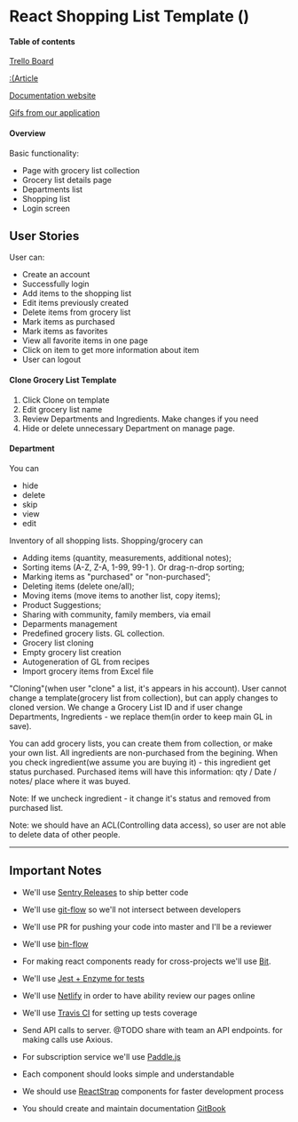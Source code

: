 # React Shopping List Template ()

#### Table of contents
[Trello Board](https://trello.com/b/Wm9rrQRk/shopping-list-template)

[:(Article]()

[Documentation website](https://groceristar.github.io/documentation/)

[Gifs from our application](https://github.com/GroceriStar/react-native-shoppin-list#shopping-list-app-videos)

#### Overview

Basic functionality:

- Page with grocery list collection
- Grocery list details page
- Departments list
- Shopping list
- Login screen


## User Stories

User can:
* Create an account
* Successfully login
* Add items to the shopping list
* Edit items previously created
* Delete items from grocery list
* Mark items as purchased
* Mark items as favorites
* View all favorite items in one page
* Click on item to get more information about item
* User can logout


#### Clone Grocery List Template
1) Click Clone on template
2) Edit grocery list name
3) Review Departments and Ingredients. Make changes if you need
4) Hide or delete unnecessary Department on manage page.

#### Department
You can 
- hide
- delete
- skip
- view
- edit




Inventory of all shopping lists. Shopping/grocery can
* Adding items (quantity, measurements, additional notes);
* Sorting items (A-Z, Z-A, 1-99, 99-1 ). Or drag-n-drop sorting;
* Marking items as "purchased" or "non-purchased”;
* Deleting items (delete one/all);
* Moving items (move items to another list, copy items);
* Product Suggestions;
* Sharing with community, family members, via email
* Deparments management
* Predefined grocery lists. GL collection.
* Grocery list cloning
* Empty grocery list creation
* Autogeneration of GL from recipes
* Import grocery items from Excel file


"Cloning"(when user "clone" a list, it's appears in his account). User cannot change a template(grocery list from collection), but can apply changes to cloned version. We change a Grocery List ID and if user change Departments, Ingredients - we replace them(in order to keep main GL in save).


You can add grocery lists, you can create them from collection, or make your own list.
All ingredients are non-purchased from the begining. 
When you check ingredient(we assume you are buying it) - this ingredient get status purchased.
Purchased items will have this information: qty / Date / notes/ place where it was buyed.

Note: If we uncheck ingredient - it change it's status and removed from purchased list.

Note: we should have an ACL(Controlling data access), so user are not able to delete data of other people.

---

## Important Notes
- We'll use [Sentry Releases](https://docs.sentry.io/learn/releases/) to ship better code
- We'll use [git-flow](https://www.atlassian.com/git/tutorials/comparing-workflows/gitflow-workflow) so we'll not intersect between developers
- We'll use PR for pushing your code into master and I'll be a reviewer
- We'll use [bin-flow](https://github.com/facebook/flow)
- For making react components ready for cross-projects we'll use [Bit](https://bitsrc.io/).
- We'll use [Jest + Enzyme for tests](https://facebook.github.io/jest/)
- We'll use [Netlify](https://www.netlify.com/) in order to have ability review our pages online
- We'll use [Travis CI](http://travis-ci.org) for setting up tests coverage
- Send API calls to server. @TODO share with team an API endpoints. for making calls use Axious.
- For subscription service we'll use [Paddle.js](https://paddle.com/docs/paddle-js-overlay-checkout/)

- Each component should looks simple and understandable
- We should use [ReactStrap](https://reactstrap.github.io/) components for faster development process
- You should create and maintain documentation [GitBook](https://www.gitbook.com/)

